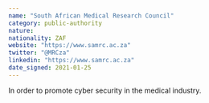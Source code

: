```yaml
---
name: "South African Medical Research Council"
category: public-authority
nature:
nationality: ZAF
website: "https://www.samrc.ac.za"
twitter: "@MRCza"
linkedin: "https://www.samrc.ac.za"
date_signed: 2021-01-25
---
```

In order to promote cyber security in the medical industry.
